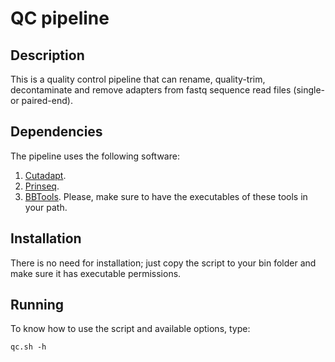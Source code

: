# QC pipeline

## Description

This is a quality control pipeline that  can rename, quality-trim, decontaminate and remove adapters from fastq sequence read files (single- or paired-end).
## Dependencies
The pipeline uses the following software:

 1. [Cutadapt](https://cutadapt.readthedocs.io/en/stable/installation.html).
 2. [Prinseq](https://sourceforge.net/projects/prinseq/files/standalone/).
 3. [BBTools](https://sourceforge.net/projects/bbmap/).
Please, make sure to have the executables of these tools in your path.

## Installation
There is no need for installation; just copy the script to your bin folder and make sure it has executable permissions.

## Running

To know how to use the script and available options, type:

```
qc.sh -h
```
